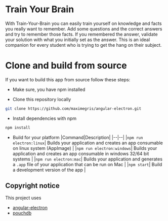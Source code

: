 # Train Your Brain
With Train-Your-Brain you can easily train yourself on knowledge and facts you really want to remember. Add some questions and the correct answers and try to remember those facts. If you remembered the answer, validate your solution with what you initially set as the answer.
This is an ideal companion for every student who is trying to get the hang on their subject.

# Clone and build from source
If you want to build this app from source follow these steps:

- Make sure, you have npm installed

- Clone this repository locally

``` bash
git clone https://github.com/maximegris/angular-electron.git
```

- Install dependencies with npm

``` bash
npm install
```

- Build for your platform
|Command|Description|
|--|--|
|`npm run electron:linux`| Builds your application and creates an app consumable on linux system (AppImage) |
|`npm run electron:windows`| Builds your application and creates an app consumable in windows 32/64 bit systems |
|`npm run electron:mac`|  Builds your application and generates a `.app` file of your application that can be run on Mac |
|`npm start`| Build a development version of the app |


## Copyright notice
This project uses
- [angular-electron](https://github.com/maximegris/angular-electron)
- [pouchdb](https://github.com/pouchdb/pouchdb)
